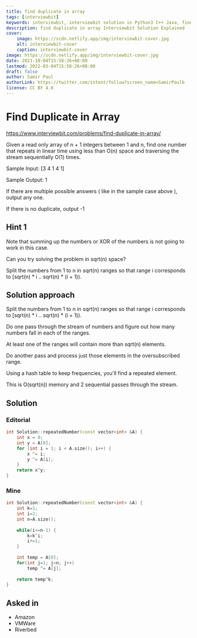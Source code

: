 ```yaml
---
title: find duplicate in array
tags: [interviewbit]
keywords: interviewbit, interviewbit solution in Python3 C++ Java, find duplicate in array solution
description: find duplicate in array Interviewbit Solution Explained
cover:
    image: https://scdn.netlify.app/img/interviewbit-cover.jpg
    alt: interviewbit-cover
    caption: interviewbit-cover
image: https://scdn.netlify.app/img/interviewbit-cover.jpg
date: 2021-10-04T15:58:26+08:00
lastmod: 2022-03-04T15:58:26+08:00
draft: false
author: Samir Paul
authorLink: https://twitter.com/intent/follow?screen_name=SamirPaulb
license: CC BY 4.0
---
```


# Find Duplicate in Array

https://www.interviewbit.com/problems/find-duplicate-in-array/

Given a read only array of n + 1 integers between 1 and n, find one number that repeats in linear time using less than O(n) space and traversing the stream sequentially O(1) times.

Sample Input: [3 4 1 4 1]

Sample Output: 1

If there are multiple possible answers ( like in the sample case above ), output any one.

If there is no duplicate, output -1

## Hint 1

Note that summing up the numbers or XOR of the numbers is not going to work in this case.

Can you try solving the problem in sqrt(n) space?

Split the numbers from 1 to n in sqrt(n) ranges so that range i corresponds to [sqrt(n) * i .. sqrt(n) * (i + 1)).

## Solution approach

Split the numbers from 1 to n in sqrt(n) ranges so that range i corresponds to [sqrt(n) * i .. sqrt(n) * (i + 1)).

Do one pass through the stream of numbers and figure out how many numbers fall in each of the ranges.

At least one of the ranges will contain more than sqrt(n) elements.

Do another pass and process just those elements in the oversubscribed range.

Using a hash table to keep frequencies, you'll find a repeated element.

This is O(sqrt(n)) memory and 2 sequential passes through the stream.

## Solution

### Editorial

```cpp
int Solution::repeatedNumber(const vector<int> &A) {
    int x = 0;
    int y = A[0];
    for (int i = 1; i < A.size(); i++) {
        x ^= i;
        y ^= A[i];
    }
    return x^y;
}
```

### Mine
```cpp
int Solution::repeatedNumber(const vector<int> &A) {
    int k=1;
    int i=2;
    int n=A.size();
    
    while(i<=n-1) {
        k=k^i;
        i+=1;
    }
    
    int temp = A[0];
    for(int j=1; j<n; j++)
        temp ^= A[j];
        
    return temp^k;
}
```

## Asked in

* Amazon
* VMWare
* Riverbed

